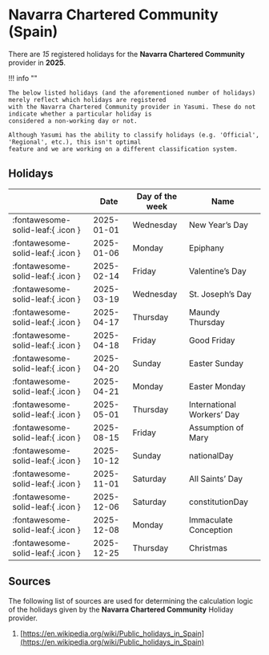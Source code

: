 # Navarra Chartered Community (Spain)

There are _15_ registered holidays for the **Navarra Chartered Community** provider in **2025**.

!!! info ""

    The below listed holidays (and the aforementioned number of holidays) merely reflect which holidays are registered
    with the Navarra Chartered Community provider in Yasumi. These do not indicate whether a particular holiday is
    considered a non-working day or not.

    Although Yasumi has the ability to classify holidays (e.g. 'Official', 'Regional', etc.), this isn't optimal
    feature and we are working on a different classification system.

## Holidays

|     | Date | Day of the week | Name |
| --- | ---- | --------------- | ---- |
| :fontawesome-solid-leaf:{ .icon } | 2025-01-01 | Wednesday | New Year’s Day |
| :fontawesome-solid-leaf:{ .icon } | 2025-01-06 | Monday | Epiphany |
| :fontawesome-solid-leaf:{ .icon } | 2025-02-14 | Friday | Valentine’s Day |
| :fontawesome-solid-leaf:{ .icon } | 2025-03-19 | Wednesday | St. Joseph’s Day |
| :fontawesome-solid-leaf:{ .icon } | 2025-04-17 | Thursday | Maundy Thursday |
| :fontawesome-solid-leaf:{ .icon } | 2025-04-18 | Friday | Good Friday |
| :fontawesome-solid-leaf:{ .icon } | 2025-04-20 | Sunday | Easter Sunday |
| :fontawesome-solid-leaf:{ .icon } | 2025-04-21 | Monday | Easter Monday |
| :fontawesome-solid-leaf:{ .icon } | 2025-05-01 | Thursday | International Workers’ Day |
| :fontawesome-solid-leaf:{ .icon } | 2025-08-15 | Friday | Assumption of Mary |
| :fontawesome-solid-leaf:{ .icon } | 2025-10-12 | Sunday | nationalDay |
| :fontawesome-solid-leaf:{ .icon } | 2025-11-01 | Saturday | All Saints’ Day |
| :fontawesome-solid-leaf:{ .icon } | 2025-12-06 | Saturday | constitutionDay |
| :fontawesome-solid-leaf:{ .icon } | 2025-12-08 | Monday | Immaculate Conception |
| :fontawesome-solid-leaf:{ .icon } | 2025-12-25 | Thursday | Christmas |

## Sources

The following list of sources are used for determining the calculation logic of
the holidays given by the **Navarra Chartered Community** Holiday provider.

1. [https://en.wikipedia.org/wiki/Public_holidays_in_Spain](https://en.wikipedia.org/wiki/Public_holidays_in_Spain)
